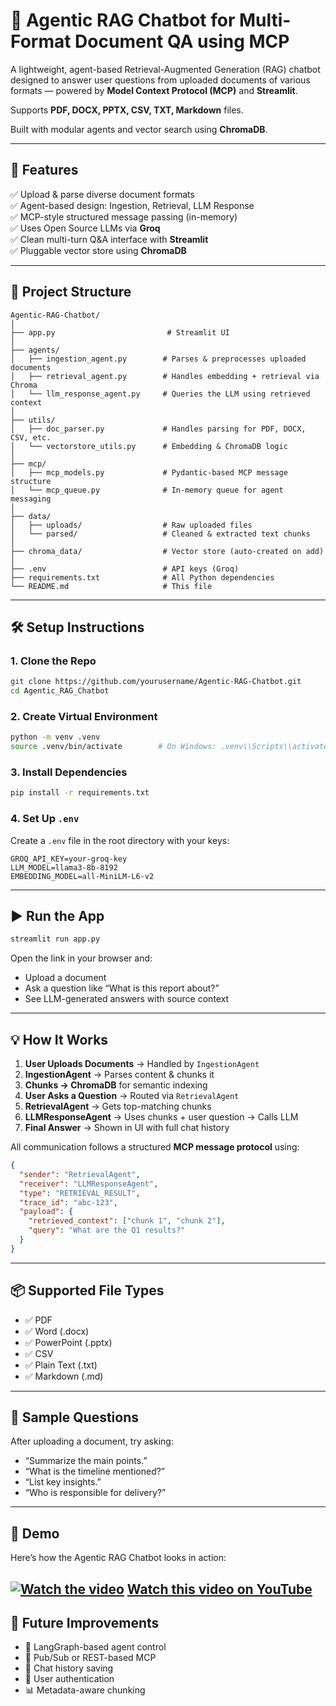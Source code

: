 # 🧠 Agentic RAG Chatbot for Multi-Format Document QA using MCP

A lightweight, agent-based Retrieval-Augmented Generation (RAG) chatbot designed to answer user questions from uploaded documents of various formats — powered by **Model Context Protocol (MCP)** and **Streamlit**.  

Supports **PDF, DOCX, PPTX, CSV, TXT, Markdown** files.   

Built with modular agents and vector search using **ChromaDB**.

---

## 🚀 Features

✅ Upload & parse diverse document formats  
✅ Agent-based design: Ingestion, Retrieval, LLM Response  
✅ MCP-style structured message passing (in-memory)  
✅ Uses Open Source LLMs via **Groq**  
✅ Clean multi-turn Q\&A interface with **Streamlit**  
✅ Pluggable vector store using **ChromaDB**  

---

## 📁 Project Structure

```
Agentic-RAG-Chatbot/
│
├── app.py                         # Streamlit UI
│
├── agents/
│   ├── ingestion_agent.py        # Parses & preprocesses uploaded documents
│   ├── retrieval_agent.py        # Handles embedding + retrieval via Chroma
│   └── llm_response_agent.py     # Queries the LLM using retrieved context
│
├── utils/
│   ├── doc_parser.py             # Handles parsing for PDF, DOCX, CSV, etc.
│   └── vectorstore_utils.py      # Embedding & ChromaDB logic
│
├── mcp/
│   ├── mcp_models.py             # Pydantic-based MCP message structure
│   └── mcp_queue.py              # In-memory queue for agent messaging
│
├── data/
│   ├── uploads/                  # Raw uploaded files
│   └── parsed/                   # Cleaned & extracted text chunks
│
├── chroma_data/                  # Vector store (auto-created on add)
│
├── .env                          # API keys (Groq)
├── requirements.txt              # All Python dependencies
└── README.md                     # This file
```

---

## 🛠️ Setup Instructions

### 1. Clone the Repo

```bash
git clone https://github.com/yourusername/Agentic-RAG-Chatbot.git  
cd Agentic_RAG_Chatbot
```

### 2. Create Virtual Environment

```bash
python -m venv .venv
source .venv/bin/activate        # On Windows: .venv\\Scripts\\activate
```

### 3. Install Dependencies

```bash
pip install -r requirements.txt
```

### 4. Set Up `.env`

Create a `.env` file in the root directory with your keys:

```env
GROQ_API_KEY=your-groq-key
LLM_MODEL=llama3-8b-8192
EMBEDDING_MODEL=all-MiniLM-L6-v2
```

---

## ▶️ Run the App

```bash
streamlit run app.py
```

Open the link in your browser and:

* Upload a document
* Ask a question like “What is this report about?”
* See LLM-generated answers with source context

---

## 💡 How It Works

1. **User Uploads Documents** → Handled by `IngestionAgent`
2. **IngestionAgent** → Parses content & chunks it
3. **Chunks → ChromaDB** for semantic indexing
4. **User Asks a Question** → Routed via `RetrievalAgent`
5. **RetrievalAgent** → Gets top-matching chunks
6. **LLMResponseAgent** → Uses chunks + user question → Calls LLM
7. **Final Answer** → Shown in UI with full chat history

All communication follows a structured **MCP message protocol** using:

```json
{
  "sender": "RetrievalAgent",
  "receiver": "LLMResponseAgent",
  "type": "RETRIEVAL_RESULT",
  "trace_id": "abc-123",
  "payload": {
    "retrieved_context": ["chunk 1", "chunk 2"],
    "query": "What are the Q1 results?"
  }
}
```

---

## 📦 Supported File Types

* ✅ PDF
* ✅ Word (.docx)
* ✅ PowerPoint (.pptx)
* ✅ CSV
* ✅ Plain Text (.txt)
* ✅ Markdown (.md)

---

## 🧪 Sample Questions

After uploading a document, try asking:

* “Summarize the main points.”
* “What is the timeline mentioned?”
* “List key insights.”
* “Who is responsible for delivery?”

---

## 📸 Demo

Here’s how the Agentic RAG Chatbot looks in action:

[![Watch the video](https://img.youtube.com/vi/633zD8ruyGE/maxresdefault.jpg)](https://youtu.be/633zD8ruyGE)
  [Watch this video on YouTube](https://youtu.be/633zD8ruyGE)
---

## 📌 Future Improvements

* 🧠 LangGraph-based agent control
* 🔁 Pub/Sub or REST-based MCP
* 🧾 Chat history saving
* 🔐 User authentication
* 📊 Metadata-aware chunking
